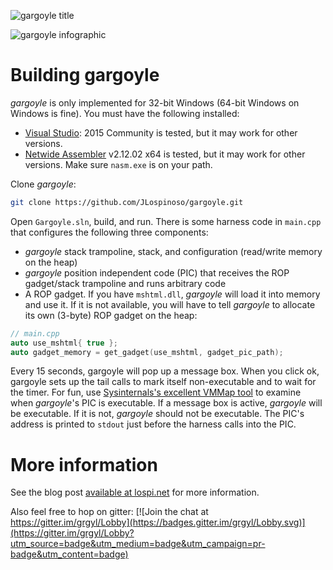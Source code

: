 ![gargoyle title](https://github.com/JLospinoso/gargoyle/raw/master/title.png)

![gargoyle infographic](https://github.com/JLospinoso/gargoyle/raw/master/infographic.png)

# Building gargoyle

*gargoyle* is only implemented for 32-bit Windows (64-bit Windows on Windows is fine). You must have the following installed:

* [Visual Studio](https://www.visualstudio.com/downloads/): 2015 Community is tested, but it may work for other versions.
* [Netwide Assembler](http://www.nasm.us/pub/nasm/releasebuilds/?C=M;O=D) v2.12.02 x64 is tested, but it may work for other versions. Make sure `nasm.exe` is on your path.

Clone *gargoyle*:

```sh
git clone https://github.com/JLospinoso/gargoyle.git
```

Open `Gargoyle.sln`, build, and run. There is some harness code in `main.cpp` that configures the following three components:

* *gargoyle* stack trampoline, stack, and configuration (read/write memory on the heap)
* *gargoyle* position independent code (PIC) that receives the ROP gadget/stack trampoline and runs arbitrary code
* A ROP gadget. If you have `mshtml.dll`, *gargoyle* will load it into memory and use it. If it is not available, you will have to tell *gargoyle* to allocate its own (3-byte) ROP gadget on the heap:

```cpp
// main.cpp
auto use_mshtml{ true };
auto gadget_memory = get_gadget(use_mshtml, gadget_pic_path);
```

Every 15 seconds, gargoyle will pop up a message box. When you click ok, gargoyle sets up the tail calls to mark itself non-executable and to wait for the timer. For fun, use [Sysinternals's excellent VMMap tool](https://technet.microsoft.com/en-us/sysinternals/vmmap.aspx) to examine when *gargoyle*'s PIC is executable. If a message box is active, *gargoyle* will be executable. If it is not, *gargoyle* should not be executable. The PIC's address is printed to `stdout` just before the harness calls into the PIC.

# More information
See the blog post [available at lospi.net](https://jlospinoso.github.io/security/assembly/c/cpp/developing/software/2017/03/04/gargoyle-memory-analysis-evasion.html) for more information.

Also feel free to hop on gitter: [![Join the chat at https://gitter.im/grgyl/Lobby](https://badges.gitter.im/grgyl/Lobby.svg)](https://gitter.im/grgyl/Lobby?utm_source=badge&utm_medium=badge&utm_campaign=pr-badge&utm_content=badge)

